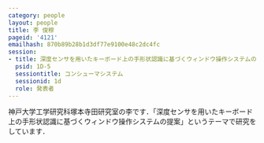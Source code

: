 ```yaml
---
category: people
layout: people
title: 李 俊穆
pageid: '4121'
emailhash: 870b89b28b1d3df77e9100e48c2dc4fc
session:
- title: 深度センサを用いたキーボード上の手形状認識に基づくウィンドウ操作システムの提案
  psid: 1D-5
  sessiontitle: コンシューマシステム
  sessionid: 1d
  role: 発表者
---
```

神戸大学工学研究科塚本寺田研究室の李です．「深度センサを用いたキーボード上の手形状認識に基づくウィンドウ操作システムの提案」というテーマで研究をしています．